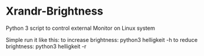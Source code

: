 # Xrandr-Brightness
Python 3 script to control external Monitor on Linux system


Simple run it like this:
to increase brightness:
python3 helligkeit -h
to reduce brightness:
python3 helligkeit -r
